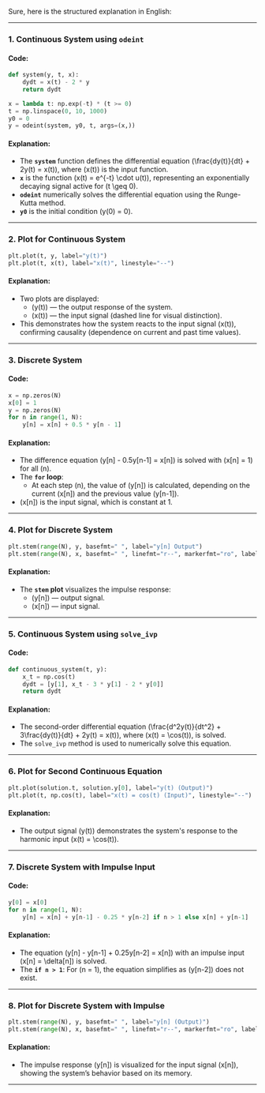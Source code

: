 Sure, here is the structured explanation in English:

---

### 1. **Continuous System using `odeint`**

#### Code:
```python
def system(y, t, x):
    dydt = x(t) - 2 * y
    return dydt

x = lambda t: np.exp(-t) * (t >= 0)
t = np.linspace(0, 10, 1000)
y0 = 0
y = odeint(system, y0, t, args=(x,))
```

#### Explanation:
- The **`system`** function defines the differential equation \(\frac{dy(t)}{dt} + 2y(t) = x(t)\), where \(x(t)\) is the input function.
- **`x`** is the function \(x(t) = e^{-t} \cdot u(t)\), representing an exponentially decaying signal active for \(t \geq 0\).
- **`odeint`** numerically solves the differential equation using the Runge-Kutta method.
- **`y0`** is the initial condition \(y(0) = 0\).

---

### 2. **Plot for Continuous System**
```python
plt.plot(t, y, label="y(t)")
plt.plot(t, x(t), label="x(t)", linestyle="--")
```

#### Explanation:
- Two plots are displayed:
  - \(y(t)\) — the output response of the system.
  - \(x(t)\) — the input signal (dashed line for visual distinction).
- This demonstrates how the system reacts to the input signal \(x(t)\), confirming causality (dependence on current and past time values).

---

### 3. **Discrete System**

#### Code:
```python
x = np.zeros(N)
x[0] = 1
y = np.zeros(N)
for n in range(1, N):
    y[n] = x[n] + 0.5 * y[n - 1]
```

#### Explanation:
- The difference equation \(y[n] - 0.5y[n-1] = x[n]\) is solved with \(x[n] = 1\) for all \(n\).
- The **`for` loop**:
  - At each step \(n\), the value of \(y[n]\) is calculated, depending on the current \(x[n]\) and the previous value \(y[n-1]\).
- \(x[n]\) is the input signal, which is constant at 1.

---

### 4. **Plot for Discrete System**
```python
plt.stem(range(N), y, basefmt=" ", label="y[n] Output")
plt.stem(range(N), x, basefmt=" ", linefmt="r--", markerfmt="ro", label="x[n] Input")
```

#### Explanation:
- The **`stem` plot** visualizes the impulse response:
  - \(y[n]\) — output signal.
  - \(x[n]\) — input signal.

---

### 5. **Continuous System using `solve_ivp`**

#### Code:
```python
def continuous_system(t, y):
    x_t = np.cos(t)
    dydt = [y[1], x_t - 3 * y[1] - 2 * y[0]]
    return dydt
```

#### Explanation:
- The second-order differential equation \(\frac{d^2y(t)}{dt^2} + 3\frac{dy(t)}{dt} + 2y(t) = x(t)\), where \(x(t) = \cos(t)\), is solved.
- The `solve_ivp` method is used to numerically solve this equation.

---

### 6. **Plot for Second Continuous Equation**
```python
plt.plot(solution.t, solution.y[0], label="y(t) (Output)")
plt.plot(t, np.cos(t), label="x(t) = cos(t) (Input)", linestyle="--")
```

#### Explanation:
- The output signal \(y(t)\) demonstrates the system's response to the harmonic input \(x(t) = \cos(t)\).

---

### 7. **Discrete System with Impulse Input**

#### Code:
```python
y[0] = x[0]
for n in range(1, N):
    y[n] = x[n] + y[n-1] - 0.25 * y[n-2] if n > 1 else x[n] + y[n-1]
```

#### Explanation:
- The equation \(y[n] - y[n-1] + 0.25y[n-2] = x[n]\) with an impulse input \(x[n] = \delta[n]\) is solved.
- The **`if n > 1`**: For \(n = 1\), the equation simplifies as \(y[n-2]\) does not exist.

---

### 8. **Plot for Discrete System with Impulse**
```python
plt.stem(range(N), y, basefmt=" ", label="y[n] (Output)")
plt.stem(range(N), x, basefmt=" ", linefmt="r--", markerfmt="ro", label="x[n] = delta[n] (Input)")
```

#### Explanation:
- The impulse response \(y[n]\) is visualized for the input signal \(x[n]\), showing the system’s behavior based on its memory.

---